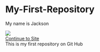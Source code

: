 My-First-Repository
===================
My name is Jackson
<!DOCTYPE html>
<html>
<head>
  <meta charset="utf-8">
  <title>TEW</title>
</head>
<body>
<div id = weekimg><img src = "https://mail.google.com/mail/u/0/?ui=2&ik=cd2da84047&view=fimg&th=149a14778fa0b712&attid=0.1&disp=inline&safe=1&attbid=ANGjdJ_6u8egBqDDnioDdGRb7P3piJLSWknpH-b2teBiNnwogqSbIAWsSJiix6a2KEfesASKiqOYwd-H90QToXB9VdOu28LmcAMZ8BaQFra3E3reRmQ6Ogi0-R1wJaQ&ats=1415750058218&rm=149a14778fa0b712&zw&sz=w1580-h805"></div>
  <div id = mainlink><a href = "">Continue to Site</a></div>
</body>
</html>
This is my first repository on Git Hub
